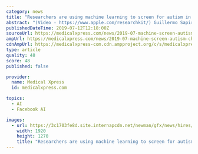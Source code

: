 ```yaml
---
category: news
title: "Researchers are using machine learning to screen for autism in children"
abstract: "(Video - https://www.apple.com/researchkit/) Guillermo Sapiro, professor of electrical and computer engineering, is using Amazon Web Services and tools called TensorFlow and PyTorch to build ..."
publishedDateTime: 2019-07-12T12:18:00Z
sourceUrl: https://medicalxpress.com/news/2019-07-machine-screen-autism-children.html
ampUrl: https://medicalxpress.com/news/2019-07-machine-screen-autism-children.amp
cdnAmpUrl: https://medicalxpress-com.cdn.ampproject.org/c/s/medicalxpress.com/news/2019-07-machine-screen-autism-children.amp
type: article
quality: 48
score: 48
published: false

provider:
  name: Medical Xpress
  id: medicalxpress.com

topics:
  - AI
  - Facebook AI

images:
  - url: https://3c1703fe8d.site.internapcdn.net/newman/gfx/news/hires/2019/2-autism.jpg
    width: 1920
    height: 1270
    title: "Researchers are using machine learning to screen for autism in children"
---
```

